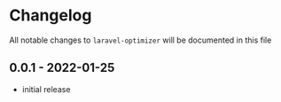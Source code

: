 # Changelog

All notable changes to `laravel-optimizer` will be documented in this file

## 0.0.1 - 2022-01-25

- initial release
